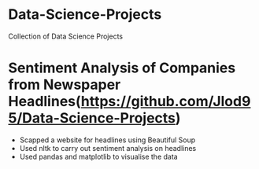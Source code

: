# Data-Science-Projects
Collection of Data Science Projects

# Sentiment Analysis of Companies from Newspaper Headlines(https://github.com/Jlod95/Data-Science-Projects)
* Scapped a website for headlines using Beautiful Soup
* Used nltk to carry out sentiment analysis on headlines
* Used pandas and matplotlib to visualise the data
